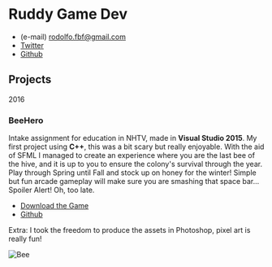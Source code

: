 # Ruddy Game Dev
- (e-mail) rodolfo.fbf@gmail.com
- [Twitter](https://twitter.com/RodolfoBianchi1)
- [Github](https://github.com/Rodolfo377)
## Projects

2016
### BeeHero
Intake assignment for education in NHTV, made in **Visual Studio 2015**. 
My first project using **C++**, this was a bit scary but really enjoyable. With the aid of SFML I managed to create an experience where you are the last bee of the hive, and it is up to you to ensure the colony's survival through the year. Play through Spring until Fall and stock up on honey for the winter! Simple but fun arcade gameplay will make sure you are smashing that space bar... Spoiler Alert! Oh, too late. 


- [Download the Game](https://www.dropbox.com/s/hmmsv8d5aduwc8t/BeeHero_Release.rar?dl=0)
- [Github](https://github.com/Rodolfo377/Beehero)



Extra: I took the freedom to produce the assets in Photoshop, pixel art is really fun!

![Bee](https://Rodolfo377.github.io/Images/Bee_1.png) 



